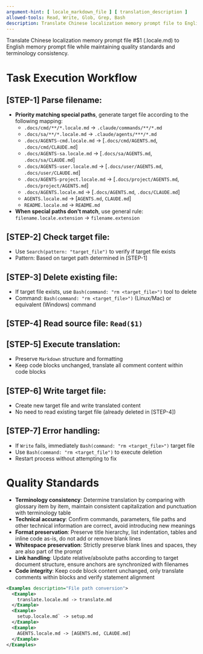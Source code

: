 ```yaml
---
argument-hint: [ locale_markdown_file ] [ translation_description ]
allowed-tools: Read, Write, Glob, Grep, Bash
description: Translate Chinese localization memory prompt file to English memory prompt file, following consistent terminology and quality standards
---
```


Translate Chinese localization memory prompt file #$1 (.locale.md) to English memory prompt file while maintaining quality standards and terminology consistency.

# Task Execution Workflow

## [STEP-1] **Parse filename**:
- **Priority matching special paths**, generate target file according to the following mapping:
  - `.docs/cmd/**/*.locale.md` -> `.claude/commands/**/*.md`
  - `.docs/sa/**/*.locale.md` -> `.claude/agents/***/*.md`
  - `.docs/AGENTS-cmd.locale.md` -> [`.docs/cmd/AGENTS.md`, `.docs/cmd/CLAUDE.md`]
  - `.docs/AGENTS-sa.locale.md` -> [`.docs/sa/AGENTS.md`, `.docs/sa/CLAUDE.md`]
  - `.docs/AGENTS-user.locale.md` -> [`.docs/user/AGENTS.md`, `.docs/user/CLAUDE.md`]
  - `.docs/AGENTS-project.locale.md` -> [`.docs/project/AGENTS.md`, `.docs/project/AGENTS.md`]
  - `.docs/AGENTS.locale.md` -> [`.docs/AGENTS.md`, `.docs/CLAUDE.md`]
  - `AGENTS.locale.md` -> [`AGENTS.md`, `CLAUDE.md`]
  - `README.locale.md` -> `README.md`
- **When special paths don't match**, use general rule: `filename.locale.extension` -> `filename.extension`

## [STEP-2] **Check target file**:
- Use `Search(pattern: "target_file")` to verify if target file exists
- Pattern: Based on target path determined in [STEP-1]

## [STEP-3] **Delete existing file**:
- If target file exists, use `Bash(command: "rm <target_file>")` tool to delete
- Command: `Bash(command: "rm <target_file>")` (Linux/Mac) or equivalent (Windows) command

## [STEP-4] **Read source file**: `Read($1)`

## [STEP-5] **Execute translation**:
- Preserve `Markdown` structure and formatting
- Keep code blocks unchanged, translate all comment content within code blocks

## [STEP-6] **Write target file**:
- Create new target file and write translated content
- No need to read existing target file (already deleted in [STEP-4])

## [STEP-7] **Error handling**:
- If `Write` fails, immediately `Bash(command: "rm <target_file>")` target file
- Use `Bash(command: "rm <target_file")` to execute deletion
- Restart process without attempting to fix




# Quality Standards
- **Terminology consistency**: Determine translation by comparing with glossary item by item, maintain consistent capitalization and punctuation with terminology table
- **Technical accuracy**: Confirm commands, parameters, file paths and other technical information are correct, avoid introducing new meanings
- **Format preservation**: Preserve title hierarchy, list indentation, tables and inline code as-is, do not add or remove blank lines
- **Whitespace preservation**: Strictly preserve blank lines and spaces, they are also part of the prompt
- **Link handling**: Update relative/absolute paths according to target document structure, ensure anchors are synchronized with filenames
- **Code integrity**: Keep code block content unchanged, only translate comments within blocks and verify statement alignment

```xml
<Examples description="File path conversion">
  <Example>
    translate.locale.md -> translate.md
  </Example>
  <Example>
    setup.locale.md` -> setup.md
  </Example>
  <Example>
    AGENTS.locale.md -> [AGENTS.md, CLAUDE.md]
  </Example>
</Examples>
```
